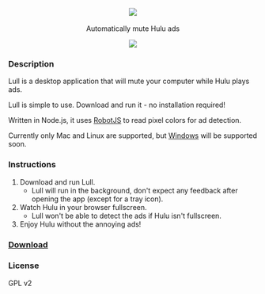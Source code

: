 <p align="center"><img src="https://cloudup.com/cs7mS_O34nu+"><br><br>
Automatically mute Hulu ads</p>

<p align="center"><img src="https://cloudup.com/cV_wDV47wMe+"> </p>

### Description

Lull is a desktop application that will mute your computer while Hulu plays ads.

Lull is simple to use. Download and run it - no installation required! 

Written in Node.js, it uses [RobotJS](https://github.com/octalmage/robotjs) to read pixel colors for ad detection.

Currently only Mac and Linux are supported, but [Windows](https://github.com/octalmage/lull/issues/6) will be supported soon.

### Instructions

1. Download and run Lull.
   * Lull will run in the background, don't expect any feedback after opening the app (except for a tray icon). 
2. Watch Hulu in your browser fullscreen.
    * Lull won't be able to detect the ads if Hulu isn't fullscreen.
3. Enjoy Hulu without the annoying ads! 

### [Download](https://github.com/octalmage/lull/releases/latest)

### License 

GPL v2